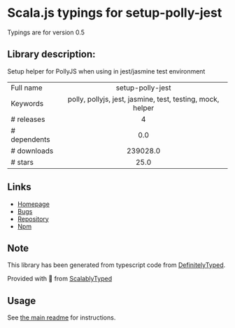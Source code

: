 
# Scala.js typings for setup-polly-jest

Typings are for version 0.5

## Library description:
Setup helper for PollyJS when using in jest/jasmine test environment

|                    |                 |
| ------------------ | :-------------: |
| Full name          | setup-polly-jest |
| Keywords           | polly, pollyjs, jest, jasmine, test, testing, mock, helper |
| # releases         | 4 |
| # dependents       | 0.0 |
| # downloads        | 239028.0 |
| # stars            | 25.0 |

## Links
- [Homepage](https://github.com/gribnoysup/setup-polly-jest#readme)
- [Bugs](https://github.com/gribnoysup/setup-polly-jest/issues)
- [Repository](https://github.com/gribnoysup/setup-polly-jest)
- [Npm](https://www.npmjs.com/package/setup-polly-jest)
    


## Note
This library has been generated from typescript code from [DefinitelyTyped](https://definitelytyped.org).

Provided with :purple_heart: from [ScalablyTyped](https://github.com/oyvindberg/ScalablyTyped)

## Usage
See [the main readme](../../readme.md) for instructions.


